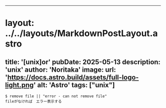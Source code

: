 
---
# layout: ../../layouts/MarkdownPostLayout.astro
title: '[unix]or'
pubDate: 2025-05-13
description: 'unix'
author: 'Noritaka'
image:
    url: 'https://docs.astro.build/assets/full-logo-light.png'
    alt: 'Astro'
tags: ["unix"]
---



```
$ remove file || "error - can not remove file"
fileがなければ　エラー表示する
```

